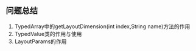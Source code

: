 ## 问题总结

1. TypedArray中的getLayoutDimension(int index,String name)方法的作用
2. TypedValue类的作用与使用
3. LayoutParams的作用